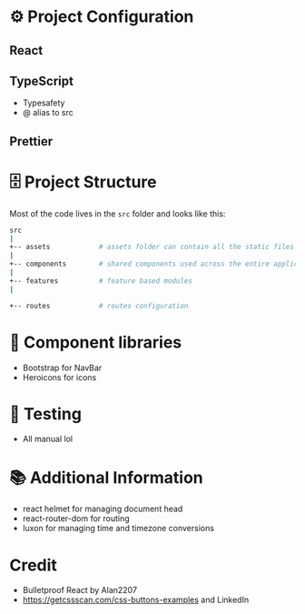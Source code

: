 # ⚙️ Project Configuration
## React
## TypeScript
- Typesafety
- @ alias to src
## Prettier

# 🗄️ Project Structure

Most of the code lives in the `src` folder and looks like this:

```sh
src
|
+-- assets            # assets folder can contain all the static files such as images, fonts, etc.
|
+-- components        # shared components used across the entire application
|
+-- features          # feature based modules
|

+-- routes            # routes configuration
```

# 🧱 Component libraries
- Bootstrap for NavBar
- Heroicons for icons

# 🧪 Testing
- All manual lol


# 📚 Additional Information
- react helmet for managing document head
- react-router-dom for routing
- luxon for managing time and timezone conversions

# Credit
- Bulletproof React by Alan2207
-  https://getcssscan.com/css-buttons-examples and LinkedIn
